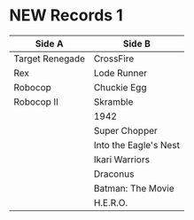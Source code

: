 # NEW Records 1

| **Side A**      | **Side B**            |
| --------------- | --------------------- |
| Target Renegade | CrossFire             |
| Rex             | Lode Runner           |
| Robocop         | Chuckie Egg           |
| Robocop II      | Skramble              |
|                 | 1942                  |
|                 | Super Chopper         |
|                 | Into the Eagle's Nest |
|                 | Ikari Warriors        |
|                 | Draconus              |
|                 | Batman: The Movie     |
|                 | H.E.R.O.              | 
